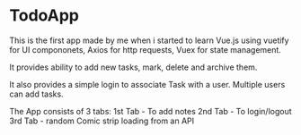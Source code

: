 # TodoApp

This is the first app made by me when i started to learn Vue.js using vuetify for UI compononets, Axios for http requests, Vuex for state management.

It provides ability to add new tasks, mark, delete and archive them.

It also provides a simple login to associate Task with a user. Multiple users can add tasks.

The App consists of 3 tabs:
1st Tab - To add notes
2nd Tab - To login/logout
3rd Tab - random Comic strip loading from an API


